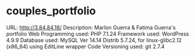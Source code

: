 # couples_portfolio

URL: http://3.84.84.18/
Description: Marlon Guerra & Fatima Guerra's portfolio
Web Programming used: PHP 7.1.24
Framework used: WordPress 4.9.9
Database used: MySQL Ver 14.14 Distrib 5.7.24, for linux-glibc2.12 (x86_64) using  EditLine wrapper
Code Versioning used: git 2.7.4
